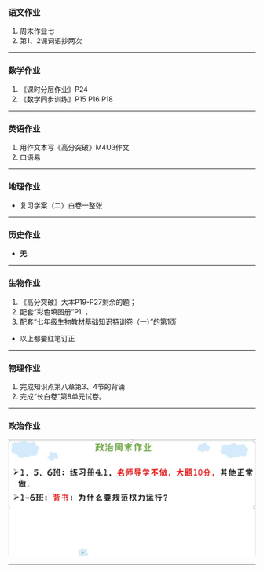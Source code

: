 ### 语文作业
1. 周末作业七
2. 第1、2课词语抄两次
---

### 数学作业
1. 《课时分层作业》P24
2. 《数学同步训练》P15 P16 P18
---

### 英语作业
1. 用作文本写《高分突破》M4U3作文
2. 口语易
---

### 地理作业
* 复习学案（二）白卷一整张
---

### 历史作业
* **无**
---

### 生物作业
1. 《高分突破》大本P19-P27剩余的题；
2. 配套“彩色填图册”P1 ；
3. 配套“七年级生物教材基础知识特训卷（一）”的第1页
* 以上都要红笔订正
---

### 物理作业
1. 完成知识点第八章第3、4节的背诵
2. 完成“长白卷”第8单元试卷。
---

### 政治作业
![hw](../hw_G8S2/_images/6p.jpg)

---
